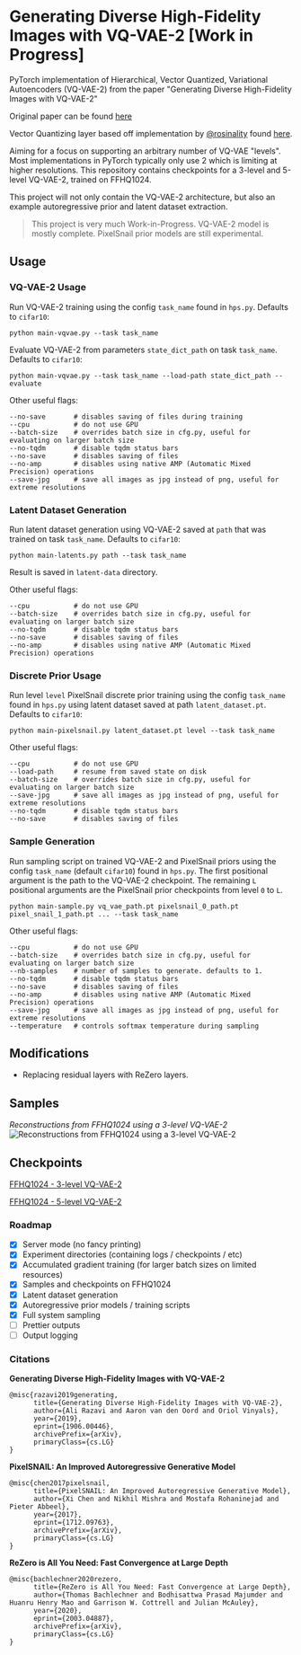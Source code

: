 # Generating Diverse High-Fidelity Images with VQ-VAE-2 [Work in Progress]
PyTorch implementation of Hierarchical, Vector Quantized, Variational Autoencoders (VQ-VAE-2) 
from the paper "Generating Diverse High-Fidelity Images with VQ-VAE-2"

Original paper can be found [here](https://arxiv.org/abs/1906.00446)

Vector Quantizing layer based off implementation by [@rosinality](https://github.com/rosinality) 
found [here](https://github.com/rosinality/vq-vae-2-pytorch).

Aiming for a focus on supporting an arbitrary number of VQ-VAE "levels". Most implementations in 
PyTorch typically only use 2 which is limiting at higher resolutions. This repository contains 
checkpoints for a 3-level and 5-level VQ-VAE-2, trained on FFHQ1024.

This project will not only contain the VQ-VAE-2 architecture, but also an example autoregressive 
prior and latent dataset extraction.

> This project is very much Work-in-Progress.
> VQ-VAE-2 model is mostly complete. PixelSnail prior models are still experimental.

## Usage
### VQ-VAE-2 Usage
Run VQ-VAE-2 training using the config `task_name` found in `hps.py`. Defaults to `cifar10`:
```
python main-vqvae.py --task task_name
```

Evaluate VQ-VAE-2 from parameters `state_dict_path` on task `task_name`. Defaults to `cifar10`:
```
python main-vqvae.py --task task_name --load-path state_dict_path --evaluate
```

Other useful flags:
```
--no-save       # disables saving of files during training
--cpu           # do not use GPU
--batch-size    # overrides batch size in cfg.py, useful for evaluating on larger batch size
--no-tqdm       # disable tqdm status bars
--no-save       # disables saving of files
--no-amp        # disables using native AMP (Automatic Mixed Precision) operations
--save-jpg      # save all images as jpg instead of png, useful for extreme resolutions
```

### Latent Dataset Generation
Run latent dataset generation using VQ-VAE-2 saved at `path` that was trained on task `task_name`. Defaults to `cifar10`:
```
python main-latents.py path --task task_name
```
Result is saved in `latent-data` directory.

Other useful flags:
```
--cpu           # do not use GPU
--batch-size    # overrides batch size in cfg.py, useful for evaluating on larger batch size
--no-tqdm       # disable tqdm status bars
--no-save       # disables saving of files
--no-amp        # disables using native AMP (Automatic Mixed Precision) operations
```

### Discrete Prior Usage
Run level `level` PixelSnail discrete prior training using the config `task_name` found in `hps.py` using latent dataset saved at path `latent_dataset.pt`. Defaults to `cifar10`:
```
python main-pixelsnail.py latent_dataset.pt level --task task_name
```

Other useful flags:
```
--cpu           # do not use GPU
--load-path     # resume from saved state on disk
--batch-size    # overrides batch size in cfg.py, useful for evaluating on larger batch size
--save-jpg      # save all images as jpg instead of png, useful for extreme resolutions
--no-tqdm       # disable tqdm status bars
--no-save       # disables saving of files
```

### Sample Generation 
Run sampling script on trained VQ-VAE-2 and PixelSnail priors using the config `task_name` (default `cifar10`) found in `hps.py`.
The first positional argument is the path to the VQ-VAE-2 checkpoint. The remaining `L` positional arguments are the PixelSnail 
prior checkpoints from level `0` to `L`.
```
python main-sample.py vq_vae_path.pt pixelsnail_0_path.pt pixel_snail_1_path.pt ... --task task_name
```

Other useful flags:
```
--cpu           # do not use GPU
--batch-size    # overrides batch size in cfg.py, useful for evaluating on larger batch size
--nb-samples    # number of samples to generate. defaults to 1.
--no-tqdm       # disable tqdm status bars
--no-save       # disables saving of files
--no-amp        # disables using native AMP (Automatic Mixed Precision) operations
--save-jpg      # save all images as jpg instead of png, useful for extreme resolutions
--temperature   # controls softmax temperature during sampling
```

## Modifications
- Replacing residual layers with ReZero layers.

## Samples
*Reconstructions from FFHQ1024 using a 3-level VQ-VAE-2*
![Reconstructions from FFHQ1024 using a 3-level VQ-VAE-2](recon-example.png)

## Checkpoints
[FFHQ1024 - 3-level VQ-VAE-2](ffhq1024-state-dict-0017.pt)

[FFHQ1024 - 5-level VQ-VAE-2](ffhq1024-large-state-dict-0010.pt)

### Roadmap
- [X] Server mode (no fancy printing)
- [X] Experiment directories (containing logs / checkpoints / etc)
- [X] Accumulated gradient training (for larger batch sizes on limited resources)
- [X] Samples and checkpoints on FFHQ1024
- [X] Latent dataset generation
- [X] Autoregressive prior models / training scripts
- [X] Full system sampling
- [ ] Prettier outputs
- [ ] Output logging

### Citations
**Generating Diverse High-Fidelity Images with VQ-VAE-2**
```
@misc{razavi2019generating,
      title={Generating Diverse High-Fidelity Images with VQ-VAE-2}, 
      author={Ali Razavi and Aaron van den Oord and Oriol Vinyals},
      year={2019},
      eprint={1906.00446},
      archivePrefix={arXiv},
      primaryClass={cs.LG}
}
```

**PixelSNAIL: An Improved Autoregressive Generative Model**
```
@misc{chen2017pixelsnail,
      title={PixelSNAIL: An Improved Autoregressive Generative Model}, 
      author={Xi Chen and Nikhil Mishra and Mostafa Rohaninejad and Pieter Abbeel},
      year={2017},
      eprint={1712.09763},
      archivePrefix={arXiv},
      primaryClass={cs.LG}
}
```

**ReZero is All You Need: Fast Convergence at Large Depth**
```
@misc{bachlechner2020rezero,
      title={ReZero is All You Need: Fast Convergence at Large Depth}, 
      author={Thomas Bachlechner and Bodhisattwa Prasad Majumder and Huanru Henry Mao and Garrison W. Cottrell and Julian McAuley},
      year={2020},
      eprint={2003.04887},
      archivePrefix={arXiv},
      primaryClass={cs.LG}
}
```
